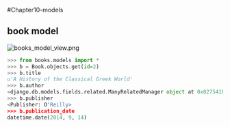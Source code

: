 #Chapter10-models

## book model

![books_model_view.png](https://raw.githubusercontent.com/urmyfaith/NotesOfDjangoBook/master/notes/images/books_model_view.png)

```python
>>> from books.models import *
>>> b = Book.objects.get(id=2)
>>> b.title
u'A History of the Classical Greek World'
>>> b.author
<django.db.models.fields.related.ManyRelatedManager object at 0x027541F0>
>>> b.publisher
<Publisher: O'Reilly>
>>> b.publication_date
datetime.date(2014, 9, 14)
```

